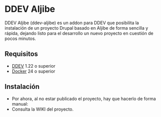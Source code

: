 # DDEV Aljibe

DDEV Aljibe (ddev-aljibe) es un addon para DDEV que posibilita la instalación de un proyecto Drupal basado en Aljibe de forma sencilla y rápida, dejando listo para el desarrollo un nuevo proyecto en cuestión de pocos minutos.

## Requisitos
- [DDEV](https://ddev.readthedocs.io/en/stable/) 1.22 o superior
- [Docker](https://www.docker.com/) 24 o superior

## Instalación
- Por ahora, al no estar publicado el proyecto, hay que hacerlo de forma manual:
- Consulta la WIKI del proyecto.